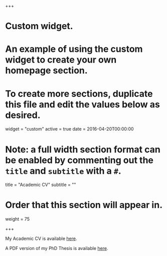 +++
# Custom widget.
# An example of using the custom widget to create your own homepage section.
# To create more sections, duplicate this file and edit the values below as desired.
widget = "custom"
active = true
date = 2016-04-20T00:00:00

# Note: a full width section format can be enabled by commenting out the `title` and `subtitle` with a `#`.
title = "Academic CV"
subtitle = ""

# Order that this section will appear in.
weight = 75

+++

My Academic CV is available [here](https://kurt-taylor.netlify.app/docs/Kurt_CV.pdf).

A PDF version of my PhD Thesis is available [here](https://kurt-taylor.netlify.app/docs/Kurt_thesis.pdf).
